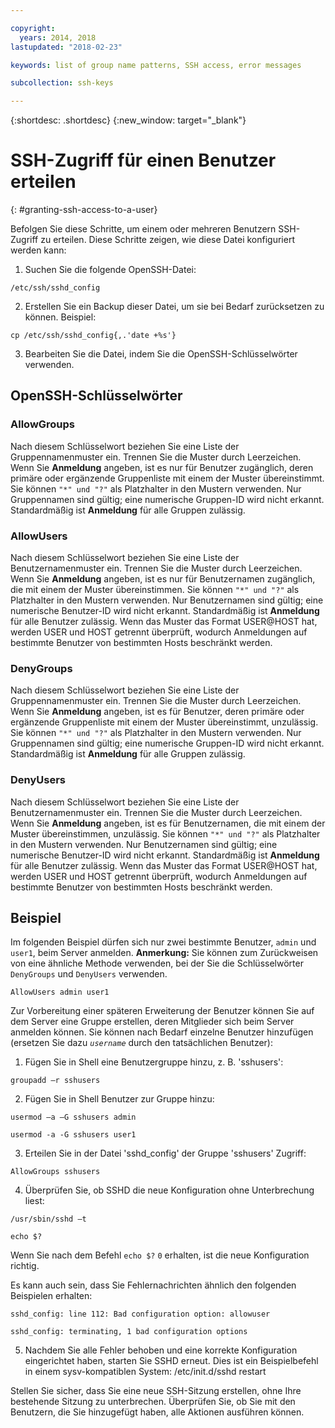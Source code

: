 ```yaml
---

copyright:
  years: 2014, 2018
lastupdated: "2018-02-23"

keywords: list of group name patterns, SSH access, error messages

subcollection: ssh-keys

---
```


{:shortdesc: .shortdesc}
{:new_window: target="_blank"}

# SSH-Zugriff für einen Benutzer erteilen
{: #granting-ssh-access-to-a-user}

Befolgen Sie diese Schritte, um einem oder mehreren Benutzern SSH-Zugriff zu erteilen. Diese Schritte zeigen, wie diese Datei konfiguriert werden kann:

1. Suchen Sie die folgende OpenSSH-Datei:
```
/etc/ssh/sshd_config
```

2. Erstellen Sie ein Backup dieser Datei, um sie bei Bedarf zurücksetzen zu können. Beispiel:
```
cp /etc/ssh/sshd_config{,.'date +%s'}
```

3. Bearbeiten Sie die Datei, indem Sie die OpenSSH-Schlüsselwörter verwenden.


## OpenSSH-Schlüsselwörter

### AllowGroups

Nach diesem Schlüsselwort beziehen Sie eine Liste der Gruppennamenmuster ein. Trennen Sie die Muster durch Leerzeichen. Wenn Sie **Anmeldung** angeben, ist es nur für Benutzer zugänglich, deren primäre oder ergänzende Gruppenliste mit einem der Muster übereinstimmt. Sie können `"*" und "?"` als Platzhalter in den Mustern verwenden. Nur Gruppennamen sind gültig; eine numerische Gruppen-ID wird nicht erkannt. Standardmäßig ist **Anmeldung** für alle Gruppen zulässig.

### AllowUsers

Nach diesem Schlüsselwort beziehen Sie eine Liste der Benutzernamenmuster ein. Trennen Sie die Muster durch Leerzeichen. Wenn Sie **Anmeldung** angeben, ist es nur für Benutzernamen zugänglich, die mit einem der Muster übereinstimmen. Sie können `"*" und "?"` als Platzhalter in den Mustern verwenden. Nur Benutzernamen sind gültig; eine numerische Benutzer-ID wird nicht erkannt. Standardmäßig ist **Anmeldung** für alle Benutzer zulässig. Wenn das Muster das Format USER@HOST hat, werden USER und HOST getrennt überprüft, wodurch Anmeldungen auf bestimmte Benutzer von bestimmten Hosts beschränkt werden.

### DenyGroups

Nach diesem Schlüsselwort beziehen Sie eine Liste der Gruppennamenmuster ein. Trennen Sie die Muster durch Leerzeichen. Wenn Sie **Anmeldung** angeben, ist es für Benutzer, deren primäre oder ergänzende Gruppenliste mit einem der Muster übereinstimmt, unzulässig. Sie können `"*" und "?"` als Platzhalter in den Mustern verwenden. Nur Gruppennamen sind gültig; eine numerische Gruppen-ID wird nicht erkannt. Standardmäßig ist **Anmeldung** für alle Gruppen zulässig.

### DenyUsers

Nach diesem Schlüsselwort beziehen Sie eine Liste der Benutzernamenmuster ein. Trennen Sie die Muster durch Leerzeichen. Wenn Sie **Anmeldung** angeben, ist es für Benutzernamen, die mit einem der Muster übereinstimmen, unzulässig. Sie können `"*" und "?"` als Platzhalter in den Mustern verwenden. Nur Benutzernamen sind gültig; eine numerische Benutzer-ID wird nicht erkannt. Standardmäßig ist **Anmeldung** für alle Benutzer zulässig.  Wenn das Muster das Format USER@HOST hat, werden USER und HOST getrennt überprüft, wodurch Anmeldungen auf bestimmte Benutzer von bestimmten Hosts beschränkt werden.

## Beispiel

Im folgenden Beispiel dürfen sich nur zwei bestimmte Benutzer, `admin` und `user1`, beim Server anmelden.
**Anmerkung:** Sie können zum Zurückweisen von eine ähnliche Methode verwenden, bei der Sie die Schlüsselwörter `DenyGroups` und `DenyUsers` verwenden.
```
AllowUsers admin user1
```

Zur Vorbereitung einer späteren Erweiterung der Benutzer können Sie auf dem Server eine Gruppe erstellen, deren Mitglieder sich beim Server anmelden können. Sie können nach Bedarf einzelne Benutzer hinzufügen (ersetzen Sie dazu *`username`* durch den tatsächlichen Benutzer):

1. Fügen Sie in Shell eine Benutzergruppe hinzu, z. B. 'sshusers':
```
groupadd –r sshusers
```

2. Fügen Sie in Shell Benutzer zur Gruppe hinzu:
```
usermod –a –G sshusers admin
```
```
usermod -a -G sshusers user1
```

3. Erteilen Sie in der Datei 'sshd_config' der Gruppe 'sshusers' Zugriff:
```
AllowGroups sshusers
```

4. Überprüfen Sie, ob SSHD die neue Konfiguration ohne Unterbrechung liest:
```
/usr/sbin/sshd –t
```

```
echo $?
```

  Wenn Sie nach dem Befehl `echo $?` `0` erhalten, ist die neue Konfiguration richtig.

  Es kann auch sein, dass Sie Fehlernachrichten ähnlich den folgenden Beispielen erhalten:
```
sshd_config: line 112: Bad configuration option: allowuser
```

```
sshd_config: terminating, 1 bad configuration options
```

5. Nachdem Sie alle Fehler behoben und eine korrekte Konfiguration eingerichtet haben, starten Sie SSHD erneut. Dies ist ein Beispielbefehl in einem sysv-kompatiblen System:
  /etc/init.d/sshd restart

Stellen Sie sicher, dass Sie eine neue SSH-Sitzung erstellen, ohne Ihre bestehende Sitzung zu unterbrechen. Überprüfen Sie, ob Sie mit den Benutzern, die Sie hinzugefügt haben, alle Aktionen ausführen können.
